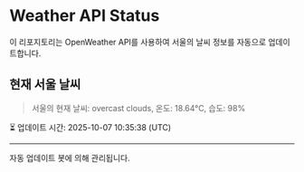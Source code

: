 
# Weather API Status

이 리포지토리는 OpenWeather API를 사용하여 서울의 날씨 정보를 자동으로 업데이트합니다.

## 현재 서울 날씨
> 서울의 현재 날씨: overcast clouds, 온도: 18.64°C, 습도: 98%

⏳ 업데이트 시간: 2025-10-07 10:35:38 (UTC)

---
자동 업데이트 봇에 의해 관리됩니다.
